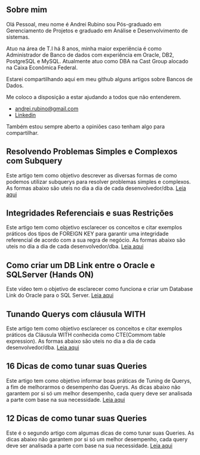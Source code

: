 ## Sobre mim

Olá Pessoal, meu nome é Andrei Rubino sou Pós-graduado em Gerenciamento de Projetos e graduado em Análise e Desenvolvimento de sistemas.

Atuo na área de T.I há 8 anos, minha maior experiência é como Administrador de Banco de dados com experiência em Oracle, DB2, PostgreSQL e MySQL. 
Atualmente atuo como DBA na Cast Group alocado na Caixa Econômica Federal.

Estarei compartilhando aqui em meu github alguns artigos sobre Bancos de Dados.

Me coloco a disposição a estar ajudando a todos que não entenderem.
- andrei.rubino@gmail.com
- [Linkedin](https://www.linkedin.com/in/andreirubino/)

Também estou sempre aberto a opiniões caso tenham algo para compartilhar.


## Resolvendo Problemas Simples e Complexos com Subquery
Este artigo tem como objetivo descrever as diversas formas de como podemos utilizar subquerys para resolver problemas simples e complexos. As formas abaixo são uteis no dia a dia de cada desenvolvedor/dba.
[Leia aqui](https://andreirubino.github.io/resolvendo-problemas-simples-e-complexos-com-subquery/)

## Integridades Referenciais e suas Restrições
Este artigo tem como objetivo esclarecer os conceitos e citar exemplos práticos dos tipos de FOREIGN KEY para garantir uma integridade referencial de acordo com a sua regra de negócio. As formas abaixo são uteis no dia a dia de cada desenvolvedor/dba.
[Leia aqui](https://andreirubino.github.io/Integridades-Referenciais-e-suas-Restricoes/)

## Como criar um DB Link entre o Oracle e SQLServer (Hands ON)
Este vídeo tem o objetivo de esclarecer como funciona e criar um Database Link do Oracle para o SQL Server.
[Leia aqui](https://andreirubino.github.io/Como-criar-um-DB-Link-entre-Oracle-e-SQL-Server/)

## Tunando Querys com cláusula WITH
Este artigo tem como objetivo esclarecer os conceitos e citar exemplos práticos da Cláusula WITH conhecida como CTE(Commom table expression). As formas abaixo são uteis no dia a dia de cada desenvolvedor/dba.
[Leia aqui](https://andreirubino.github.io/tunando-Querys-com-clausula-WITH/)

## 16 Dicas de como tunar suas Queries
Este artigo tem como objetivo informar boas práticas de Tuning de Querys, a fim de melhorarmos o desempenho das Querys. As dicas abaixo não garantem por si só um melhor desempenho, cada query deve ser analisada a parte com base na sua necessidade.
[Leia aqui](https://andreirubino.github.io/16-Dicas-de-como-tunar-suas-Queries/)

## 12 Dicas de como tunar suas Queries
Este é o segundo artigo com algumas dicas de como tunar suas Queries. As dicas abaixo não garantem por si só um melhor desempenho, cada query deve ser analisada a parte com base na sua necessidade.
[Leia aqui](https://andreirubino.github.io/12-Dicas-de-como-tunar-suas-Queries/)

